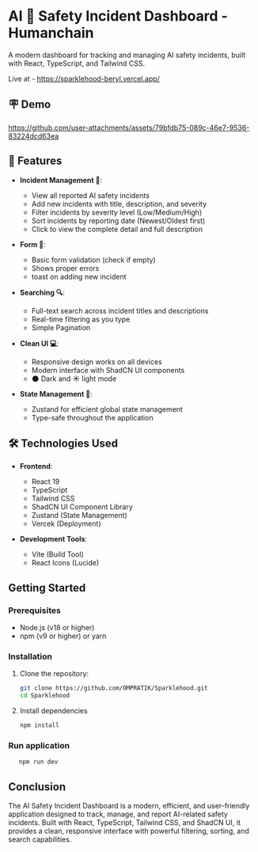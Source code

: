 # AI 🤖 Safety Incident Dashboard -  Humanchain
A modern dashboard for tracking and managing AI safety incidents, built with React, TypeScript, and Tailwind CSS.

Live at - https://sparklehood-beryl.vercel.app/

## 🪧 Demo

https://github.com/user-attachments/assets/79bfdb75-089c-46e7-9536-83224dcd63ea


## 💫 Features

- **Incident Management 🎇**:
  - View all reported AI safety incidents
  - Add new incidents with title, description, and severity
  - Filter incidents by severity level (Low/Medium/High)
  - Sort incidents by reporting date (Newest/Oldest first)
  - Click to view the complete detail and full description
 
- **Form 📝**:
  - Basic form validation (check if empty)
  - Shows proper errors
  - toast on adding new incident

- **Searching 🔍**:
  - Full-text search across incident titles and descriptions
  - Real-time filtering as you type
  - Simple Pagination

- **Clean UI 💻**:
  - Responsive design works on all devices
  - Modern interface with ShadCN UI components
  - 🌑 Dark and ☀️ light mode

- **State Management 🔧**:
  - Zustand for efficient global state management
  - Type-safe throughout the application

## 🛠️ Technologies Used

- **Frontend**:
  - React 19
  - TypeScript
  - Tailwind CSS
  - ShadCN UI Component Library
  - Zustand (State Management)
  - Vercek (Deployment)

- **Development Tools**:
  - Vite (Build Tool)
  - React Icons (Lucide)

## Getting Started

### Prerequisites

- Node.js (v18 or higher)
- npm (v9 or higher) or yarn

### Installation

1. Clone the repository:
   ```bash
   git clone https://github.com/OMPRATIK/Sparklehood.git
   cd Sparklehood
   ```
2. Install dependencies
   ```bash
   npm install
   ```
### Run application

```bash
   npm run dev
```

## Conclusion
The AI Safety Incident Dashboard is a modern, efficient, and user-friendly application designed to track, manage, and report AI-related safety incidents. Built with React, TypeScript, Tailwind CSS, and ShadCN UI, it provides a clean, responsive interface with powerful filtering, sorting, and search capabilities.
